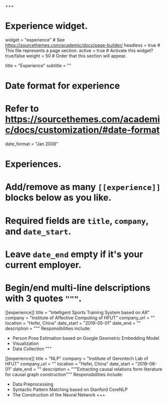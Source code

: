 +++
# Experience widget.
widget = "experience"  # See https://sourcethemes.com/academic/docs/page-builder/
headless = true  # This file represents a page section.
active = true  # Activate this widget? true/false
weight = 50  # Order that this section will appear.

title = "Experience"
subtitle = ""

# Date format for experience
#   Refer to https://sourcethemes.com/academic/docs/customization/#date-format
date_format = "Jan 2006"

# Experiences.
#   Add/remove as many `[[experience]]` blocks below as you like.
#   Required fields are `title`, `company`, and `date_start`.
#   Leave `date_end` empty if it's your current employer.
#   Begin/end multi-line deIscriptions with 3 quotes `"""`.
[[experience]]
  title = "Intelligent Sports Training System based on AR"
  company = "Institute of Affective Computing of HFUT"
  company_url = ""
  location = "Hefei, China"
  date_start = "2019-05-01"
  date_end = ""
  description = """
  Responsibilities include:
  
  
  * Person Pose Estimation based on Google Geometric Embedding Model
  * Visualization
  * Data Collection
  """

[[experience]]
  title = "NLP"
  company = "Institute of Gerontech Lab of HFUT"
  company_url = ""
  location = "Hefei, China"
  date_start = "2019-08-01"
  date_end = ""
  description = """Extracting causal relations form literature for causal graph construction"""
  Responsibilities include:
  
  
  * Data Preprocessing
  * Syntactic Pattern Matching based on Stanford CoreNLP
  * The Construction of the Neural Network
+++
